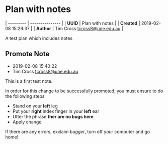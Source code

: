 
# Plan with notes

| --------- | --------------- |
| **UUID** | Plan with notes |
| **Created** | 2019-02-08 15:29:37 |
| **Author** | Tim Cross <tcross8@une.edu.au> |

A test plan which includes notes


## Promote Note

+ 2019-02-08 15:40:22
+ Tim Cross <tcross8@une.edu.au>

This is a first test note.

In order for this change to be successfully promoted, you must ensure to do the following steps

+ Stand on your **left** leg
+ Put your **right** index finger in your **left** ear
+ Utter the phrase __ther are no bugs here__
+ Apply change

If there are any errors, exclaim _bugger_, turn off your computer and go home!

